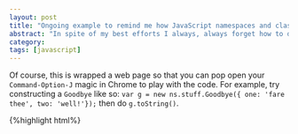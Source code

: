```yaml
---
layout: post
title: "Ongoing example to remind me how JavaScript namespaces and class can work"
abstract: "In spite of my best efforts I always, always forget how to do the simplest data hiding and code organizing in JavaScript. I'm getting better, but here is an ongoing, ever-updating reminder to myself of some of the basics."
category: 
tags: [javascript]
---
```

Of course, this is wrapped a web page so that you can pop open your `Command-Option-J` magic in Chrome to play with the code. For example, try constructing a `Goodbye` like so: `var g = new ns.stuff.Goodbye({ one: 'fare thee', two: 'well!'});` then do `g.toString()`.

{%highlight html%}
<html>
<head>
    <script type="text/javascript">
        var ns = ns || {};

        ns.Hello = function(data) {
          this.a = data.one;
          this.b = data.two;
        };

        ns.Hello.prototype.to_link = function() {
          console.log(this.a + ", " + this.b);
        };
        
        ns.Hello.staticMethodDate = function () {
            console.log(new Date());
        }

        ns.testing = {zip: 'hi', zap: 'there'};

        ns.stuff = function () {
            return {
                Goodbye: function(data) {
                    this.j = data.one;
                    this.k = data.two;
                }
            };
        }();

        ns.stuff.Goodbye.prototype.toString = function() {
            console.log(this.j + ", " + this.k);
        };
    </script>
</head>
<body>
    <h1>How the heck does namespacing and class instantiation work in JS?</h1>
    <p>Command-Option-J to work with the code.</p>
</body>
</html>
{%endhighlight%}